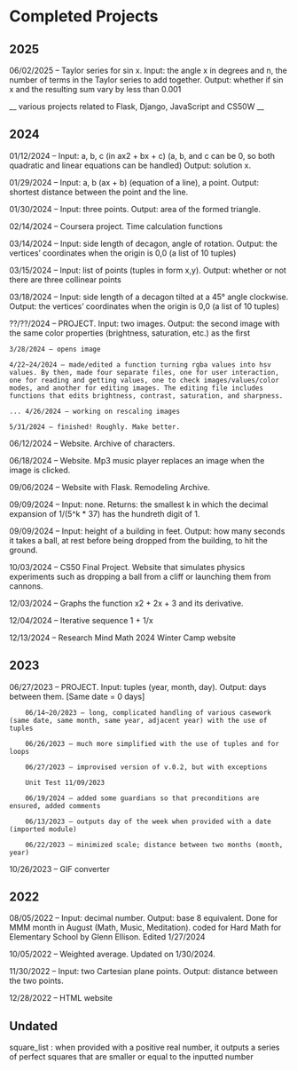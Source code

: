 <h1>Completed Projects</h1>

<h2>2025</h2>

06/02/2025 – Taylor series for sin x. Input: the angle x in degrees and n, the number of terms in the Taylor series to add together. Output: whether if sin x and the resulting sum vary by less than 0.001

__ various projects related to Flask, Django, JavaScript and CS50W __

<h2>2024</h2>

01/12/2024 – Input: a, b, c (in ax2 + bx + c) (a, b, and c can be 0, so both quadratic and linear equations can be handled) Output: solution x.

01/29/2024 – Input: a, b (ax + b) (equation of a line), a point. Output: shortest distance between the point and the line.

01/30/2024 – Input: three points. Output: area of the formed triangle.

02/14/2024 – Coursera project. Time calculation functions

03/14/2024 – Input: side length of decagon, angle of rotation. Output: the vertices’ coordinates when the origin is 0,0 (a list of 10 tuples)

03/15/2024 – Input: list of points (tuples in form x,y). Output: whether or not there are three collinear points

03/18/2024 – Input: side length of a decagon tilted at a 45° angle clockwise. Output: the vertices’ coordinates when the origin is 0,0 (a list of 10 tuples)

??/??/2024 – PROJECT. Input: two images. Output: the second image with the same color properties (brightness, saturation, etc.) as the first

	3/28/2024 – opens image
	
	4/22~24/2024 – made/edited a function turning rgba values into hsv values. By then, made four separate files, one for user interaction, one for reading and getting values, one to check images/values/color modes, and another for editing images. The editing file includes functions that edits brightness, contrast, saturation, and sharpness.
	
	... 4/26/2024 – working on rescaling images
	
	5/31/2024 – finished! Roughly. Make better.

06/12/2024 – Website. Archive of characters.

06/18/2024 – Website. Mp3 music player replaces an image when the image is clicked.

09/06/2024 – Website with Flask. Remodeling Archive.

09/09/2024 – Input: none. Returns: the smallest k in which the decimal expansion of 1/(5^k * 37) has the hundreth digit of 1.

09/09/2024 – Input: height of a building in feet. Output: how many seconds it takes a ball, at rest before being dropped from the building, to hit the ground.

10/03/2024 – CS50 Final Project. Website that simulates physics experiments such as dropping a ball from a cliff or launching them from cannons.

12/03/2024 – Graphs the function x2 + 2x + 3 and its derivative.

12/04/2024 – Iterative sequence 1 + 1/x

12/13/2024 – Research Mind Math 2024 Winter Camp website

<h2>2023</h2>
06/27/2023 – PROJECT. Input: tuples (year, month, day). Output: days between them. [Same date = 0 days]</p>

		06/14~20/2023 – long, complicated handling of various casework (same date, same month, same year, adjacent year) with the use of tuples
		
		06/26/2023 – much more simplified with the use of tuples and for loops
		
		06/27/2023 – improvised version of v.0.2, but with exceptions
		
		Unit Test 11/09/2023
		
		06/19/2024 – added some guardians so that preconditions are ensured, added comments
		
		06/13/2023 – outputs day of the week when provided with a date (imported module)
		
		06/22/2023 – minimized scale; distance between two months (month, year)

10/26/2023 – GIF converter


<h2>2022</h2>
08/05/2022 – Input: decimal number. Output: base 8 equivalent. Done for MMM month in August (Math, Music, Meditation). coded for Hard Math for Elementary School by Glenn Ellison. Edited 1/27/2024

10/05/2022 – Weighted average. Updated on 1/30/2024.

11/30/2022 – Input: two Cartesian plane points. Output: distance between the two points.

12/28/2022 – HTML website

<h2>Undated</h2>
square_list : when provided with a positive real number, it outputs a series of perfect squares that are smaller or equal to the inputted number
